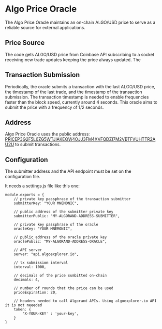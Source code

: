 # Algo Price Oracle

The Algo Price Oracle maintains an on-chain ALGO/USD price to serve as a reliable source for external applications.

## Price Source

The code gets ALGO/USD price from Coinbase API subscribing to a socket receiving new trade updates keeping the price always updated. The 

## Transaction Submission

Periodically, the oracle submits a transaction with the last ALGO/USD price, the timestamp of the last trade, and the timestamp of the transaction submission. The transaction timestamp is needed to enable frequencies faster than the block speed, currently around 4 seconds.
This oracle aims to submit the price with a frequency of 1/2 seconds. 

## Address

Algo Price Oracle uses the public address: [PRICEP3G2F5L6ZG5WTJIAKEQW4OJJ3FM4XVFQDZI7M2VBTFVUHTTR2AU2U](http://algoexplorer.io/address/PRICEP3G2F5L6ZG5WTJIAKEQW4OJJ3FM4XVFQDZI7M2VBTFVUHTTR2AU2U) to submit transactions.

## Configuration

The submitter address and the API endpoint must be set on the configuration file.

It needs a settings.js file like this one:

```
module.exports = {
	// private key passphrase of the transaction submitter
	submitterKey: "YOUR MNEMONIC",

	// public address of the submitter private key
	submitterPublic: "MY-ALGORAND-ADDRESS-SUBMITTER",
	
	// private key passphrase of the oracle
	oracleKey: "YOUR MNEMONIC",

	// public address of the oracle private key
	oraclePublic: "MY-ALGORAND-ADDRESS-ORACLE",
	
	// API server
	server: "api.algoexplorer.io",
	
	// tx submission interval
	interval: 1000,

	// decimals of the price sumbitted on-chain
	decimals: 4,

	// number of rounds that the price can be used
	priceExpiration: 20,

	// headers needed to call Algorand APIs. Using algoexplorer.io API it is not neeeded
	token: {
		'X-YOUR-KEY' : 'your-key',
	}
}
```

